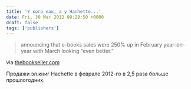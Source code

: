 ```yaml
---
title: 'У кого как, а у Hachette...'
date: Fri, 30 Mar 2012 09:29:50 +0000
draft: false
tags: ['publishers']
---
```


> announcing that e-books sales were 250% up in February year-on-year with March looking “even better.”

via [thebookseller.com](http://www.thebookseller.com/news/revolutionary-website-plans-hachette-uk.html)

Продажи эл.книг Hachette в феврале 2012-го в 2,5 раза больше прошлогодних.